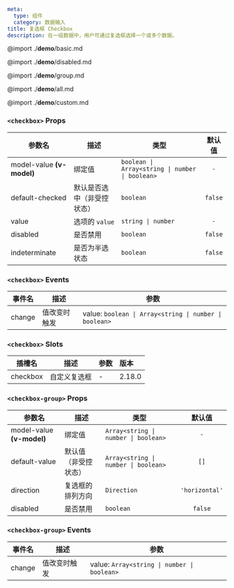 ```yaml
meta:
  type: 组件
  category: 数据输入
title: 复选框 Checkbox
description: 在一组数据中，用户可通过复选框选择一个或多个数据。
```

@import ./__demo__/basic.md

@import ./__demo__/disabled.md

@import ./__demo__/group.md

@import ./__demo__/all.md

@import ./__demo__/custom.md


### `<checkbox>` Props

|参数名|描述|类型|默认值|
|---|---|---|:---:|
|model-value **(v-model)**|绑定值|`boolean \| Array<string \| number \| boolean>`|`-`|
|default-checked|默认是否选中（非受控状态）|`boolean`|`false`|
|value|选项的 `value`|`string \| number`|`-`|
|disabled|是否禁用|`boolean`|`false`|
|indeterminate|是否为半选状态|`boolean`|`false`|
### `<checkbox>` Events

|事件名|描述|参数|
|---|---|---|
|change|值改变时触发|value: `boolean \| Array<string \| number \| boolean>`|
### `<checkbox>` Slots

|插槽名|描述|参数|版本|
|---|:---:|---|:---|
|checkbox|自定义复选框|-|2.18.0|




### `<checkbox-group>` Props

|参数名|描述|类型|默认值|
|---|---|---|:---:|
|model-value **(v-model)**|绑定值|`Array<string \| number \| boolean>`|`-`|
|default-value|默认值（非受控状态）|`Array<string \| number \| boolean>`|`[]`|
|direction|复选框的排列方向|`Direction`|`'horizontal'`|
|disabled|是否禁用|`boolean`|`false`|
### `<checkbox-group>` Events

|事件名|描述|参数|
|---|---|---|
|change|值改变时触发|value: `Array<string \| number \| boolean>`|


